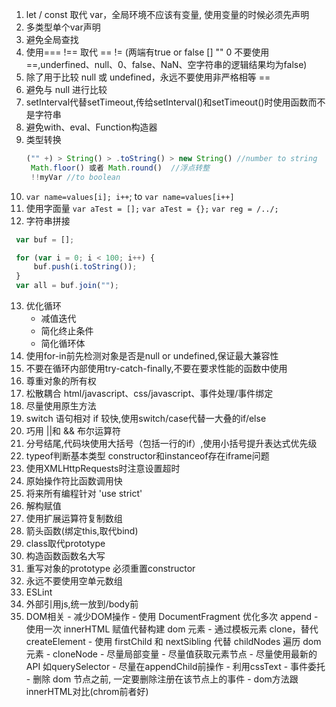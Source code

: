1. let / const 取代 var，全局环境不应该有变量, 使用变量的时候必须先声明
2. 多类型单个var声明
3. 避免全局查找
4. 使用===  !== 取代  ==  !=  (两端有true or false [] "" 0 不要使用 ==,underfined、null、0、false、NaN、空字符串的逻辑结果均为false)
5. 除了用于比较 null 或 undefined，永远不要使用非严格相等 ==
6. 避免与 null 进行比较
7. setInterval代替setTimeout,传给setInterval()和setTimeout()时使用函数而不是字符串
8. 避免with、eval、Function构造器
9. 类型转换
   ```javascript
   ("" +) > String() > .toString() > new String() //number to string
    Math.floor() 或者 Math.round()  //浮点转整
    !!myVar //to boolean
   ```
10. `var name=values[i]; i++`; to `var name=values[i++]`
11. 使用字面量 `var aTest = [];`   `var aTest = {};`  `var reg = /../;`
12. 字符串拼接
   ```javascript
    var buf = [];

    for (var i = 0; i < 100; i++) {
        buf.push(i.toString());
    }
    var all = buf.join("");

   ```
13. 优化循环
    - 减值迭代
    - 简化终止条件
    - 简化循环体
14. 使用for-in前先检测对象是否是null or undefined,保证最大兼容性
15. 不要在循环内部使用try-catch-finally,不要在要求性能的函数中使用
16. 尊重对象的所有权
17. 松散耦合  html/javascript、css/javascript、事件处理/事件绑定
18. 尽量使用原生方法
19. switch 语句相对 if 较快,使用switch/case代替一大叠的if/else
20. 巧用 ||和 && 布尔运算符
21. 分号结尾,代码块使用大括号（包括一行的if）,使用小括号提升表达式优先级
22. typeof判断基本类型 constructor和instanceof存在iframe问题
23. 使用XMLHttpRequests时注意设置超时
24. 原始操作符比函数调用快
25. 将来所有编程针对 'use strict'
26. 解构赋值
27. 使用扩展运算符复制数组
28. 箭头函数(绑定this,取代bind)
29. class取代prototype
30. 构造函数函数名大写
31. 重写对象的prototype 必须重置constructor
32. 永远不要使用空单元数组
33. ESLint
34. 外部引用js,统一放到/body前
35. DOM相关
        - 减少DOM操作
        - 使用 DocumentFragment 优化多次 append
        - 使用一次 innerHTML 赋值代替构建 dom 元素
        - 通过模板元素 clone，替代 createElement
        - 使用 firstChild 和 nextSibling 代替 childNodes 遍历 dom 元素
        - cloneNode
        - 尽量局部变量
        - 尽量值获取元素节点
        - 尽量使用最新的API   如querySelector
        - 尽量在appendChild前操作
        - 利用cssText
        - 事件委托
        - 删除 dom 节点之前, 一定要删除注册在该节点上的事件
        - dom方法跟innerHTML对比(chrom前者好)